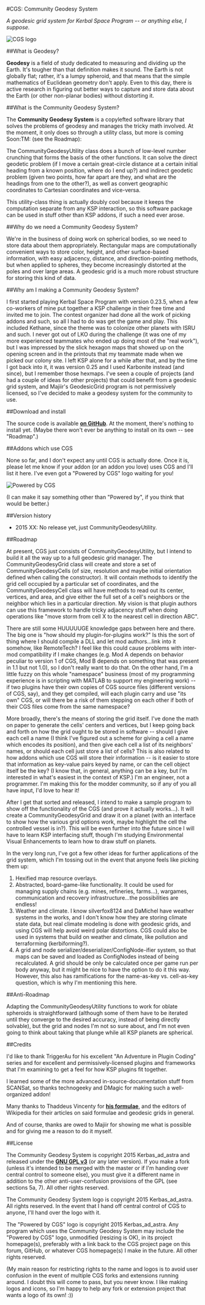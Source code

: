 #CGS: Community Geodesy System

*A geodesic grid system for Kerbal Space Program -- or anything else, I suppose.*

![CGS logo](https://raw.githubusercontent.com/Kerbas-ad-astra/CommunityGeodesySystem/master/CGS%20logo.png)

##What is Geodesy?

**Geodesy** is a field of study dedicated to measuring and dividing up the Earth.  It's tougher than that definition makes it sound.  The Earth is not globally flat; rather, it's a lumpy spheroid, and that means that the simple mathematics of Euclidean geometry don't apply.  Even to this day, there is active research in figuring out better ways to capture and store data about the Earth (or other non-planar bodies) without distorting it.

##What is the Community Geodesy System?

The **Community Geodesy System** is a copylefted software library that solves the problems of geodesy and manages the tricky math involved.  At the moment, it only does so through a utility class, but more is coming Soon:TM: (see the Roadmap):

The CommunityGeodesyUtility class does a bunch of low-level number crunching that forms the basis of the other functions.  It can solve the direct geodetic problem (if I move a certain great-circle distance at a certain initial heading from a known position, where do I end up?) and indirect geodetic problem (given two points, how far apart are they, and what are the headings from one to the other?), as well as convert geographic coordinates to Cartesian coordinates and vice-versa.

This utility-class thing is actually doubly cool because it keeps the computation separate from any KSP interaction, so this software package can be used in stuff other than KSP addons, if such a need ever arose.

##Why do we need a Community Geodesy System?

We're in the business of doing work on spherical bodies, so we need to store data about them appropriately.  Rectangular maps are computationally convenient ways to store color, height, and other surface-based information, with easy adjacency, distance, and direction-pointing methods, but when applied to spheres, they become increasingly distorted at the poles and over large areas.  A geodesic grid is a much more robust structure for storing this kind of data.

##Why am I making a Community Geodesy System?

I first started playing Kerbal Space Program with version 0.23.5, when a few co-workers of mine put together a KSP challenge in their free time and invited me to join.  The contest organizer had done all the work of picking addons and such, so all I had to do was get the game and play.  This included Kethane, since the theme was to colonize other planets with ISRU and such.  I never got out of LKO during the challenge (it was one of my more experienced teammates who ended up doing most of the "real work"), but I was impressed by the slick hexagon maps that showed up on the opening screen and in the printouts that my teammate made when we picked our colony site.  I left KSP alone for a while after that, and by the time I got back into it, it was version 0.25 and I used Karbonite instead (and since), but I remember those hexmaps.  I've seen a couple of projects (and had a couple of ideas for other projects) that could benefit from a geodesic grid system, and Majiir's GeodesicGrid program is not permissively licensed, so I've decided to make a geodesy system for the community to use.

##Download and install

The source code is available [**on GitHub**](https://github.com/Kerbas-ad-astra/CommunityGeodesySystem).  At the moment, there's nothing to install yet.  (Maybe there won't ever be anything to install on its own -- see "Roadmap".)

##Addons which use CGS

None so far, and I don't expect any until CGS is actually done.  Once it is, please let me know if your addon (or an addon you love) uses CGS and I'll list it here.  I've even got a "Powered by CGS" logo waiting for you!

![Powered by CGS](https://raw.githubusercontent.com/Kerbas-ad-astra/CommunityGeodesySystem/master/Powered%20by%20CGS.png)

(I can make it say something other than "Powered by", if you think that would be better.)

##Version history

* 2015 XX: No release yet, just CommunityGeodesyUtility.

##Roadmap

At present, CGS just consists of CommunityGeodesyUtility, but I intend to build it all the way up to a full geodesic grid manager.  The CommunityGeodesyGrid class will create and store a set of CommunityGeodesyCells (of size, resolution and maybe initial orientation defined when calling the constructor).  It will contain methods to identify the grid cell occupied by a particular set of coordinates, and the CommunityGeodesyCell class will have methods to read out its center, vertices, and area, and give either the full set of a cell's neighbors or the neighbor which lies in a particular direction.  My vision is that plugin authors can use this framework to handle tricky adjacency stuff when doing operations like "move storm from cell X to the nearest cell in direction ABC".

There are still some HUUUUUGE knowledge gaps between here and there.  The big one is "how should my plugin-for-plugins work?"  Is this the sort of thing where I should compile a DLL and let mod authors...link into it somehow, like RemoteTech?  I feel like this could cause problems with inter-mod compatibility if I make changes (e.g. Mod A depends on behavior peculiar to version 1 of CGS, Mod B depends on something that was present in 1.1 but not 1.0), so I don't really want to do that.  On the other hand, I'm a little fuzzy on this whole "namespace" business (most of my programming experience is in scripting with MATLAB to support my engineering work) -- if two plugins have their own copies of CGS source files (different versions of CGS, say), and they get compiled, will each plugin carry and use "its own" CGS, or will there be a risk of them stepping on each other if both of their CGS files come from the same namespace?

More broadly, there's the means of storing the grid itself.  I've done the math on paper to generate the cells' centers and vertices, but I keep going back and forth on how the grid ought to be stored in software -- should I give each cell a name (I think I've figured out a scheme for giving a cell a name which encodes its position), and then give each cell a list of its neighbors' names, or should each cell just store a list of cells?  This is also related to how addons which use CGS will store their information -- is it easier to store that information as key-value pairs keyed by name, or can the cell object itself be the key?  (I know that, in general, anything can be a key, but I'm interested in what's easiest in the context of KSP.)  I'm an engineer, not a programmer.  I'm making this for the modder community, so if any of you all have input, I'd love to hear it!

After I get that sorted and released, I intend to make a sample program to show off the functionality of the CGS (and prove it actually works...).  It will create a CommunityGeodesyGrid and draw it on a planet (with an interface to show how the various grid options work, maybe highlight the cell the controlled vessel is in?).  This will be even further into the future since I will have to learn KSP interfacing stuff, though I'm studying Environmental Visual Enhancements to learn how to draw stuff on planets.

In the very long run, I've got a few other ideas for further applications of the grid system, which I'm tossing out in the event that anyone feels like picking them up:

1. Hexified map resource overlays.
2. Abstracted, board-game-like functionality.  It could be used for managing supply chains (e.g. mines, refineries, farms...), wargames, communication and recovery infrastructure...the possibilities are endless!
3. Weather and climate.  I know silverfox8124 and DaMichel have weather systems in the works, and I don't know how they are storing climate state data, but real climate modeling is done with geodesic grids, and using CGS will help avoid weird polar distortions.  CGS could also be used in systems that build on weather and climate, like pollution and terraforming (kerbiforming?).
4. A grid and node serializer/deserializer/ConfigNode-ifier system, so that maps can be saved and loaded as ConfigNodes instead of being recalculated.  A grid should be only be calculated once per game run per body anyway, but it might be nice to have the option to do it this way.  However, this also has ramifications for the name-as-key vs. cell-as-key question, which is why I'm mentioning this here.

##Anti-Roadmap

Adapting the CommunityGeodesyUtility functions to work for oblate spheroids is straightforward (although some of them have to be iterated until they converge to the desired accuracy, instead of being directly solvable), but the grid and nodes I'm not so sure about, and I'm not even going to think about taking that plunge while all KSP planets are spherical.

##Credits

I'd like to thank TriggerAu for his excellent "An Adventure in Plugin Coding" series and for excellent and permissively-licensed plugins and frameworks that I'm examining to get a feel for how KSP plugins fit together.  

I learned some of the more advanced in-source-documentation stuff from SCANSat, so thanks technogeeky and DMagic for making such a well-organized addon!

Many thanks to Thaddeus Vincenty for [**his formulae**](https://en.wikipedia.org/wiki/Vincenty%27s_formulae), and the editors of Wikipedia for their articles on said formulae and geodesic grids in general.

And of course, thanks are owed to Majiir for showing me what is possible and for giving me a reason to do it myself.

##License

The Community Geodesy System is copyright 2015 Kerbas_ad_astra and released under the [**GNU GPL v3**](https://www.gnu.org/licenses/gpl-3.0) (or any later version).  If you make a fork (unless it's intended to be merged with the master or if I'm handing over central control to someone else), you must give it a different name in addition to the other anti-user-confusion provisions of the GPL (see sections 5a, 7).  All other rights reserved.

The Community Geodesy System logo is copyright 2015 Kerbas_ad_astra.  All rights reserved.  In the event that I hand off central control of CGS to anyone, I'll hand over the logo with it.

The "Powered by CGS" logo is copyright 2015 Kerbas_ad_astra.  Any program which uses the Community Geodesy System may include the "Powered by CGS" logo, unmodified (resizing is OK), in its project homepage(s), preferably with a link back to the CGS project page on this forum, GitHub, or whatever CGS homepage(s) I make in the future.  All other rights reserved.

(My main reason for restricting rights to the name and logos is to avoid user confusion in the event of multiple CGS forks and extensions running around.  I doubt this will come to pass, but you never know.  I like making logos and icons, so I'm happy to help any fork or extension project that wants a logo of its own!  :))
